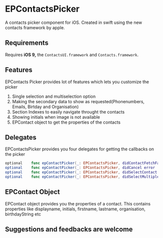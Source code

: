 EPContactsPicker
===========
A contacts picker component for iOS. Created in swift using the new contacts framework by apple. 


Requirements
------------
Requires **iOS 9,** the `ContactsUI.framework` and `Contacts.framework`.

Features
--------

EPContacts Picker provides lot of features which lets you customize the picker

1. Single selection and multiselection option
2. Making the secondary data to show as requested(Phonenumbers, Emails, Birtday and Organisation)
3. Section Indexes to easily navigate throught the contacts
4. Showing initials when image is not available
5. EPContact object to get the properties of the contacts

Delegates
--------
EPContactsPicker provides you four delegates for getting the callbacks on the picker

```swift
optional    func epContactPicker(_: EPContactsPicker, didContactFetchFailed error : NSError)
optional    func epContactPicker(_: EPContactsPicker, didCancel error : NSError)
optional    func epContactPicker(_: EPContactsPicker, didSelectContact contact : EPContact)
optional    func epContactPicker(_: EPContactsPicker, didSelectMultipleContacts contacts : [EPContact])
```

EPContact Object
----------------

EPContact object provides you the properties of a contact. This contains properties like displayname, initials, firstname, lastname, organisation, birthdayString etc


Suggestions and feedbacks are welcome 
-------------------------------------


